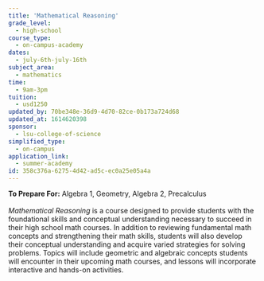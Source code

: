 ```yaml
---
title: 'Mathematical Reasoning'
grade_level:
  - high-school
course_type:
  - on-campus-academy
dates:
  - july-6th-july-16th
subject_area:
  - mathematics
time:
  - 9am-3pm
tuition:
  - usd1250
updated_by: 70be348e-36d9-4d70-82ce-0b173a724d68
updated_at: 1614620398
sponsor:
  - lsu-college-of-science
simplified_type:
  - on-campus
application_link:
  - summer-academy
id: 358c376a-6275-4d42-ad5c-ec0a25e05a4a
---
```

<b>To Prepare For:</b> Algebra 1, Geometry, Algebra 2, Precalculus<br><br>
<i>Mathematical Reasoning</i> is a course designed to provide students with the foundational skills and conceptual understanding necessary to succeed in their high school math courses. In addition to reviewing fundamental math concepts and strengthening their math skills, students will also develop their conceptual understanding and acquire varied strategies for solving problems. Topics will include geometric and algebraic concepts students will encounter in their upcoming math courses, and lessons will incorporate interactive and hands-on activities.